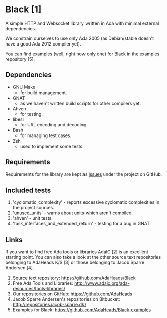 Black [1]
=========

A simple HTTP and Websocket library written in Ada with minimal external dependencies.

We constrain ourselves to use only Ada 2005 (as Debian/stable doesn't have a good Ada 2012 compiler yet).

You can find examples (well, right now only one) for Black in the examples repository [5].


Dependencies
------------

- GNU Make
  + for build management.
- GNAT
  + as we haven't written build scripts for other compilers yet.
- Ahven
  + for testing.
- libesl
  + for URL encoding and decoding.
- Bash
  + for managing test cases.
- Zsh
  + used to implement some tests.


Requirements
------------

Requirements for the library are kept as [issues](https://github.com/AdaHeads/Black/issues?labels=requirement) under the project on GitHub.


Included tests
--------------

1. 'cyclomatic_complexity' - reports excessive cyclomatic complexities in the
   project sources.
2. 'unused_units' - warns about units which aren't compiled.
3. 'ahven' - unit tests.
4. 'task_interfaces_and_extended_return' - testing for a bug in GNAT.


Links
-----

If you want to find free Ada tools or libraries AdaIC [2] is an excellent
starting point.  You can also take a look at the other source text
repositories belonging to AdaHeads K/S [3] or those belonging to Jacob
Sparre Andersen [4].

1. Source text repository:
   https://github.com/AdaHeads/Black
2. Free Ada Tools and Libraries:
   http://www.adaic.org/ada-resources/tools-libraries/
3. Our repositories on GitHub:
   https://github.com/AdaHeads
4. Jacob Sparre Andersen's repositories on Bitbucket:
   http://repositories.jacob-sparre.dk/
5. Examples for Black:
   https://github.com/AdaHeads/Black-examples

